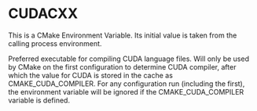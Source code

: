   

# CUDACXX  
This is a CMake Environment Variable. Its initial value is taken from
the calling process environment.  

Preferred executable for compiling CUDA language files. Will only be used by
CMake on the first configuration to determine CUDA compiler, after which the
value for CUDA is stored in the cache as
CMAKE_CUDA_COMPILER. For any configuration
run (including the first), the environment variable will be ignored if the
CMAKE_CUDA_COMPILER variable is defined.  

